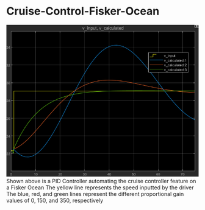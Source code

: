 # Cruise-Control-Fisker-Ocean
![](Images/graph.png)
Shown above is a PID Controller automating the cruise controller feature on a Fisker Ocean
The yellow line represents the speed inputted by the driver
The blue, red, and green lines represent the different proportional gain values of 0, 150, and 350, respectively
